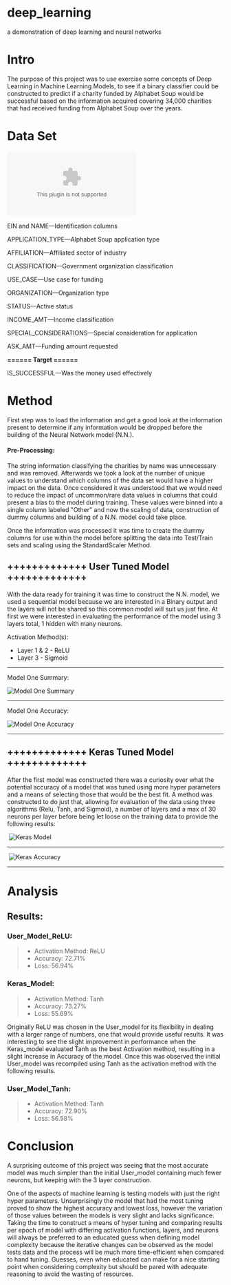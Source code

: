 # deep_learning
a demonstration of deep learning and neural networks

# Intro

The purpose of this project was to use exercise some concepts of Deep Learning in Machine Learning Models, to see if a binary classifier could be constructed to predict if a charity funded by Alphabet Soup would be successful based on the information acquired covering 34,000 charities that had received funding from Alphabet Soup over the years.

# Data Set 

![Charity Data](charity_data.csv)

EIN and NAME—Identification columns

APPLICATION_TYPE—Alphabet Soup application type

AFFILIATION—Affiliated sector of industry

CLASSIFICATION—Government organization classification

USE_CASE—Use case for funding

ORGANIZATION—Organization type

STATUS—Active status

INCOME_AMT—Income classification

SPECIAL_CONSIDERATIONS—Special consideration for application

ASK_AMT—Funding amount requested

**====== Target ======**

IS_SUCCESSFUL—Was the money used effectively

# Method

First step was to load the information and get a good look at the information present to determine if any information would be dropped before the building of the Neural Network model (N.N.).

#### Pre-Processing:

The string information classifying the charities by name was unnecessary and was removed. Afterwards we took a look at the number of unique values to understand which columns of the data set would have a higher impact on the data. Once considered it was understood that we would need to reduce the impact of uncommon/rare data values in columns that could present a bias to the model during training. These values were binned into a single column labeled "Other" and now the scaling of data, construction of dummy columns and building of a N.N. model could take place.

Once the information was processed it was time to create the dummy columns for use within the model before splitting the data into Test/Train sets and scaling using the StandardScaler Method.

## +++++++++++++ User Tuned Model +++++++++++++

With the data ready for training it was time to construct the N.N. model, we used a sequential model because we are interested in a Binary output and the layers will not be shared so this common model will suit us just fine. 
At first we were interested in evaluating the performance of the model using 3 layers total, 1 hidden with many neurons.

Activation Method(s):
- Layer 1 & 2 - ReLU
- Layer 3 - Sigmoid

-----------------------------------------------------

Model One Summary:

![Model One Summary](model_01_summary.png)

-----------------------------------------------------

Model One Accuracy:

![Model One Accuracy](model_01_accuracy.png)

-----------------------------------------------------

## +++++++++++++ Keras Tuned Model +++++++++++++

After the first model was constructed there was a curiosity over what the potential accuracy of a model that was tuned using more hyper parameters and a means of selecting those that would be the best fit.
A method was constructed to do just that, allowing for evaluation of the data using three algorithms (Relu, Tanh, and Sigmoid), a number of layers and a max of 30 neurons per layer before being let loose on the training data to provide the following results:

 ![Keras Model](keras_method.png)

-----------------------------------------------------

 ![Keras Accuracy](keras_accuracy.png)

-----------------------------------------------------

# Analysis
## Results:
### User_Model_ReLU: 
>- Activation Method: ReLU 
>- Accuracy: 72.71% 
>- Loss: 56.94% 

### Keras_Model:
>- Activation Method: Tanh
>- Accuracy: 73.27%
>- Loss: 55.69%

Originally ReLU was chosen in the User_model for its flexibility in dealing with a larger range of numbers, one that would provide useful results. It was interesting to see the slight improvement in performance when the Keras_model evaluated Tanh as the best Activation method, resulting in a slight increase in Accuracy of the model. 
Once this was observed the initial User_model was recompiled using Tanh as the activation method with the following results.

### User_Model_Tanh: 
>- Activation Method: Tanh 
>- Accuracy: 72.90% 
>- Loss: 56.58%

# Conclusion

A surprising outcome of this project was seeing that the most accurate model was much simpler than the initial User_model containing much fewer neurons, but keeping with the 3 layer construction.

One of the aspects of machine learning is testing models with just the right hyper parameters. Unsurprisingly the model that had the most tuning proved to show the highest accuracy and lowest loss, however the variation of those values between the models is very slight and lacks significance. Taking the time to construct a means of hyper tuning and comparing results per epoch of model with differing activation functions, layers, and neurons will always be preferred to an educated guess when defining model complexity because the iterative changes can be observed as the model tests data and the process will be much more time-efficient when compared to hand tuning.
Guesses, even when educated can make for a nice starting point when considering complexity but should be pared with adequate reasoning to avoid the wasting of resources.



